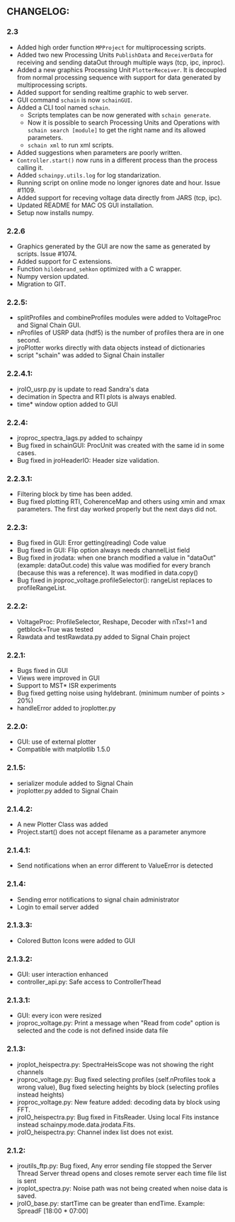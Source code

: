 ## CHANGELOG:

### 2.3
* Added high order function `MPProject` for multiprocessing scripts.
* Added two new Processing Units `PublishData` and `ReceiverData` for receiving and sending dataOut through multiple ways (tcp, ipc, inproc).
* Added a new graphics Processing Unit `PlotterReceiver`. It is decoupled from normal processing sequence with support for data generated by multiprocessing scripts.
* Added support for sending realtime graphic to web server.
* GUI command `schain` is now `schainGUI`. 
* Added a CLI tool named `schain`. 
	* Scripts templates can be now generated with `schain generate`. 
	* Now it is possible to search Processing Units and Operations with `schain search [module]` to get the right name and its allowed parameters.
	* `schain xml` to run xml scripts.
* Added suggestions when parameters are poorly written.
* `Controller.start()` now runs in a different process than the process calling it.
* Added `schainpy.utils.log` for log standarization.
* Running script on online mode no longer ignores date and hour. Issue #1109.
* Added support for receving voltage data directly from JARS (tcp, ipc).
* Updated README for MAC OS GUI installation.
* Setup now installs numpy.

### 2.2.6
* Graphics generated by the GUI are now the same as generated by scripts. Issue #1074.
* Added support for C extensions.
* Function `hildebrand_sehkon` optimized with a C wrapper.
* Numpy version updated.
* Migration to GIT.

### 2.2.5:
* splitProfiles and combineProfiles modules were added to VoltageProc and Signal Chain GUI.
* nProfiles of USRP data (hdf5) is the number of profiles thera are in one second.
* jroPlotter works directly with data objects instead of dictionaries
* script "schain" was added to Signal Chain installer

### 2.2.4.1:
* jroIO_usrp.py is update to read Sandra's data 
* decimation in Spectra and RTI plots is always enabled.
* time* window option added to GUI

### 2.2.4:
* jroproc_spectra_lags.py added to schainpy
* Bug fixed in schainGUI: ProcUnit was created with the same id in some cases.
* Bug fixed in jroHeaderIO: Header size validation.

### 2.2.3.1:
* Filtering block by time has been added.
* Bug fixed plotting RTI, CoherenceMap and others using xmin and xmax parameters. The first day worked
properly but the next days did not.

### 2.2.3:
* Bug fixed in GUI: Error getting(reading) Code value
* Bug fixed in GUI: Flip option always needs channelList field
* Bug fixed in jrodata: when one branch modified a value in "dataOut" (example: dataOut.code) this value
was modified for every branch (because this was a reference). It was modified in data.copy()
* Bug fixed in jroproc_voltage.profileSelector(): rangeList replaces to profileRangeList.

### 2.2.2:
* VoltageProc: ProfileSelector, Reshape, Decoder with nTxs!=1 and getblock=True was tested
* Rawdata and testRawdata.py added to Signal Chain project

### 2.2.1:
* Bugs fixed in GUI
* Views were improved in GUI
* Support to MST* ISR experiments
* Bug fixed getting noise using hyldebrant. (minimum number of points > 20%)
* handleError added to jroplotter.py

### 2.2.0:
* GUI: use of external plotter
* Compatible with matplotlib 1.5.0

### 2.1.5:
* serializer module added to Signal Chain
* jroplotter.py added to Signal Chain

### 2.1.4.2:
* A new Plotter Class was added
* Project.start() does not accept filename as a parameter anymore

### 2.1.4.1:
* Send notifications when an error different to ValueError is detected

### 2.1.4:
* Sending error notifications to signal chain administrator
* Login to email server added

### 2.1.3.3:
* Colored Button Icons were added to GUI

### 2.1.3.2:
* GUI: user interaction enhanced
* controller_api.py: Safe access to ControllerThead

### 2.1.3.1:
* GUI: every icon were resized
* jroproc_voltage.py: Print a message when "Read from code" option is selected and the code is not defined inside data file

### 2.1.3:
* jroplot_heispectra.py: SpectraHeisScope was not showing the right channels
* jroproc_voltage.py: Bug fixed selecting profiles (self.nProfiles took a wrong value),
					 Bug fixed selecting heights by block (selecting profiles instead heights)
* jroproc_voltage.py: New feature added: decoding data by block using FFT.
* jroIO_heispectra.py: Bug fixed in FitsReader. Using local Fits instance instead schainpy.mode.data.jrodata.Fits.
* jroIO_heispectra.py: Channel index list does not exist.

### 2.1.2:
* jroutils_ftp.py: Bug fixed, Any error sending file stopped the Server Thread
				  Server thread opens and closes remote server each time file list is sent
* jroplot_spectra.py: Noise path was not being created when noise data is saved.
* jroIO_base.py: startTime can be greater than endTime. Example: SpreadF [18:00 *  07:00]